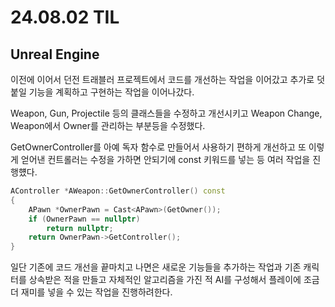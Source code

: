 # 24.08.02 TIL

## Unreal Engine

이전에 이어서 던전 트래블러 프로젝트에서 코드를 개선하는 작업을 이어갔고 추가로 덧붙일 기능을 계획하고 구현하는 작업을 이어나갔다.

Weapon, Gun, Projectile 등의 클래스들을 수정하고 개선시키고 Weapon Change, Weapon에서 Owner를 관리하는 부분등을 수정했다.

GetOwnerController를 아예 독자 함수로 만들어서 사용하기 편하게 개선하고 또 이렇게 얻어낸 컨트롤러는 수정을 가하면 안되기에 const 키워드를 넣는 등 여러 작업을 진행헀다.

```C++
AController *AWeapon::GetOwnerController() const
{
	APawn *OwnerPawn = Cast<APawn>(GetOwner());
	if (OwnerPawn == nullptr)
		return nullptr;
	return OwnerPawn->GetController();
}
```

일단 기존에 코드 개선을 끝마치고 나면은 새로운 기능들을 추가하는 작업과 기존 캐릭터를 상속받은 적을 만들고 자체적인 알고리즘을 가진 적 AI를 구성해서 플레이에 조금 더 재미를 넣을 수 있는 작업을 진행하려한다.
